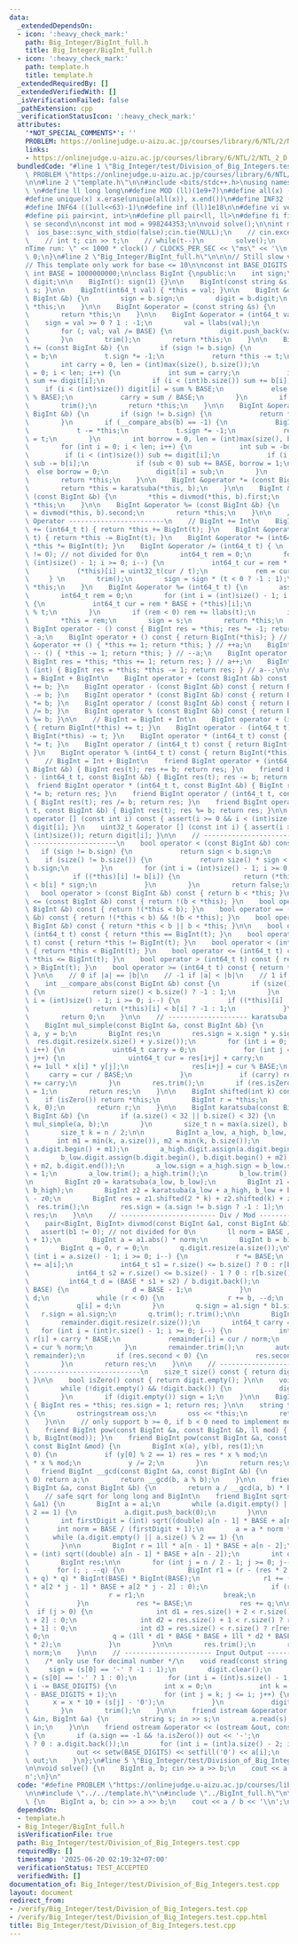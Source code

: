 ```yaml
---
data:
  _extendedDependsOn:
  - icon: ':heavy_check_mark:'
    path: Big_Integer/BigInt_full.h
    title: Big_Integer/BigInt_full.h
  - icon: ':heavy_check_mark:'
    path: template.h
    title: template.h
  _extendedRequiredBy: []
  _extendedVerifiedWith: []
  _isVerificationFailed: false
  _pathExtension: cpp
  _verificationStatusIcon: ':heavy_check_mark:'
  attributes:
    '*NOT_SPECIAL_COMMENTS*': ''
    PROBLEM: https://onlinejudge.u-aizu.ac.jp/courses/library/6/NTL/2/NTL_2_D
    links:
    - https://onlinejudge.u-aizu.ac.jp/courses/library/6/NTL/2/NTL_2_D
  bundledCode: "#line 1 \"Big_Integer/test/Division_of_Big_Integers.test.cpp\"\n#define\
    \ PROBLEM \"https://onlinejudge.u-aizu.ac.jp/courses/library/6/NTL/2/NTL_2_D\"\
    \n\n#line 2 \"template.h\"\n\n#include <bits/stdc++.h>\nusing namespace std;\n\
    \ \n#define ll long long\n#define MOD (ll)(1e9+7)\n#define all(x) (x).begin(),(x).end()\n\
    #define unique(x) x.erase(unique(all(x)), x.end())\n#define INF32 ((1ull<<31)-1)\n\
    #define INF64 ((1ull<<63)-1)\n#define inf (ll)1e18\n\n#define vi vector<int>\n\
    #define pii pair<int, int>\n#define pll pair<ll, ll>\n#define fi first\n#define\
    \ se second\n\nconst int mod = 998244353;\n\nvoid solve();\n\nint main(){\n  \
    \  ios_base::sync_with_stdio(false);cin.tie(NULL);\n    // cin.exceptions(cin.failbit);\n\
    \    // int t; cin >> t;\n    // while(t--)\n        solve();\n    cerr << \"\\\
    nTime run: \" << 1000 * clock() / CLOCKS_PER_SEC << \"ms\" << '\\n';\n    return\
    \ 0;\n}\n#line 2 \"Big_Integer/BigInt_full.h\"\n\n\n// Still slow ver, need optimize\n\
    // This template only work for base <= 10\n\nconst int BASE_DIGITS = 9;\nconst\
    \ int BASE = 1000000000;\n\nclass BigInt {\npublic:\n    int sign;\n    vector<uint32_t>\
    \ digit;\n\n    BigInt(): sign(1) {}\n\n    BigInt(const string &s) { *this =\
    \ s; }\n\n    BigInt(int64_t val) { *this = val; }\n\n    BigInt &operator = (const\
    \ BigInt &b) {\n        sign = b.sign;\n        digit = b.digit;\n        return\
    \ *this;\n    }\n\n    BigInt &operator = (const string &s) {\n        read(s);\n\
    \        return *this;\n    }\n\n    BigInt &operator = (int64_t val) {\n    \
    \    sign = val >= 0 ? 1 : -1;\n        val = llabs(val);\n        digit.clear();\n\
    \        for (; val; val /= BASE) {\n            digit.push_back(val % BASE);\n\
    \        }\n        trim();\n        return *this;\n    }\n\n    BigInt &operator\
    \ += (const BigInt &b) {\n        if (sign != b.sign) {\n            BigInt t\
    \ = b;\n            t.sign *= -1;\n            return *this -= t;\n        }\n\
    \        int carry = 0, len = (int)max(size(), b.size());\n        for (int i\
    \ = 0; i < len; i++) {\n            int sum = carry;\n            if (i < (int)size())\
    \ sum += digit[i];\n            if (i < (int)b.size()) sum += b[i];\n        \
    \    if (i < (int)size()) digit[i] = sum % BASE;\n            else digit.push_back(sum\
    \ % BASE);\n            carry = sum / BASE;\n        }\n        if (carry) digit.push_back(carry);\n\
    \        trim();\n        return *this;\n    }\n\n    BigInt &operator -= (const\
    \ BigInt &b) {\n        if (sign != b.sign) {\n            return *this += (-b);\n\
    \        }\n        if (__compare_abs(b) == -1) {\n            BigInt t = b;\n\
    \            t -= *this;\n            t.sign *= -1;\n            return *this\
    \ = t;\n        }\n        int borrow = 0, len = (int)max(size(), b.size());\n\
    \        for (int i = 0; i < len; i++) {\n            int sub = -borrow;\n   \
    \         if (i < (int)size()) sub += digit[i];\n            if (i < (int)b.size())\
    \ sub -= b[i];\n            if (sub < 0) sub += BASE, borrow = 1;\n          \
    \  else borrow = 0;\n            digit[i] = sub;\n        }\n        trim();\n\
    \        return *this;\n    }\n\n    BigInt &operator *= (const BigInt &b) {\n\
    \        return *this = karatsuba(*this, b);\n    }\n\n    BigInt &operator /=\
    \ (const BigInt &b) {\n        *this = divmod(*this, b).first;\n        return\
    \ *this;\n    }\n\n    BigInt &operator %= (const BigInt &b) {\n        *this\
    \ = divmod(*this, b).second;\n        return *this;\n    }\n\n    // ------------------------\
    \ Operator ------------------------\n    // BigInt += Int\n    BigInt &operator\
    \ += (int64_t t) { return *this += BigInt(t); }\n    BigInt &operator -= (int64_t\
    \ t) { return *this -= BigInt(t); }\n    BigInt &operator *= (int64_t t) { return\
    \ *this *= BigInt(t); }\n    BigInt &operator /= (int64_t t) { \n        assert(t\
    \ != 0); // not divided for 0\n        int64_t rem = 0;\n        for (int i =\
    \ (int)size() - 1; i >= 0; i--) {\n            int64_t cur = rem * BASE + (*this)[i];\n\
    \            (*this)[i] = uint32_t(cur / t);\n            rem = cur % t;\n   \
    \     } \n        trim();\n        sign = sign * (t < 0 ? -1 : 1);\n        return\
    \ *this;\n    }\n    BigInt &operator %= (int64_t t) {\n        assert(t != 0);\n\
    \        int64_t rem = 0;\n        for (int i = (int)size() - 1; i >= 0; i--)\
    \ {\n            int64_t cur = rem * BASE + (*this)[i];\n            rem = cur\
    \ % t;\n        }\n        if (rem < 0) rem += llabs(t);\n        int s = sign;\n\
    \        *this = rem;\n        sign = s;\n        return *this;\n    }\n\n   \
    \ BigInt operator - () const { BigInt res = *this; res *= -1; return res; } //\
    \ -a;\n    BigInt operator + () const { return BigInt(*this); } // +a;\n    BigInt\
    \ &operator ++ () { *this += 1; return *this; } // ++a;\n    BigInt &operator\
    \ -- () { *this -= 1; return *this; } // --a;\n    BigInt operator ++ (int) {\
    \ BigInt res = *this; *this += 1; return res; } // a++;\n    BigInt operator --\
    \ (int) { BigInt res = *this; *this -= 1; return res; } // a--;\n\n    // BigInt\
    \ = BigInt + BigInt\n    BigInt operator + (const BigInt &b) const { return BigInt(*this)\
    \ += b; }\n    BigInt operator - (const BigInt &b) const { return BigInt(*this)\
    \ -= b; }\n    BigInt operator * (const BigInt &b) const { return BigInt(*this)\
    \ *= b; }\n    BigInt operator / (const BigInt &b) const { return BigInt(*this)\
    \ /= b; }\n    BigInt operator % (const BigInt &b) const { return BigInt(*this)\
    \ %= b; }\n\n    // BigInt = BigInt + Int\n    BigInt operator + (int64_t t) const\
    \ { return BigInt(*this) += t; }\n    BigInt operator - (int64_t t) const { return\
    \ BigInt(*this) -= t; }\n    BigInt operator * (int64_t t) const { return BigInt(*this)\
    \ *= t; }\n    BigInt operator / (int64_t t) const { return BigInt(*this) /= t;\
    \ }\n    BigInt operator % (int64_t t) const { return BigInt(*this) %= t; }\n\n\
    \    // BigInt = Int + BigInt\n    friend BigInt operator + (int64_t t, const\
    \ BigInt &b) { BigInt res(t); res += b; return res; }\n    friend BigInt operator\
    \ - (int64_t t, const BigInt &b) { BigInt res(t); res -= b; return res; }\n  \
    \  friend BigInt operator * (int64_t t, const BigInt &b) { BigInt res(t); res\
    \ *= b; return res; }\n    friend BigInt operator / (int64_t t, const BigInt &b)\
    \ { BigInt res(t); res /= b; return res; }\n    friend BigInt operator % (int64_t\
    \ t, const BigInt &b) { BigInt res(t); res %= b; return res; }\n\n    uint32_t\
    \ operator [] (const int i) const { assert(i >= 0 && i < (int)size()); return\
    \ digit[i]; }\n    uint32_t &operator [] (const int i) { assert(i >= 0 && i <\
    \ (int)size()); return digit[i]; }\n\n    // ------------------------- Comparison\
    \ ---------------------\n    bool operator < (const BigInt &b) const {\n     \
    \   if (sign != b.sign) {\n            return sign < b.sign;\n        }\n    \
    \    if (size() != b.size()) {\n            return size() * sign < b.size() *\
    \ b.sign;\n        }\n        for (int i = (int)size() - 1; i >= 0; i--) {\n \
    \           if ((*this)[i] != b[i]) {\n                return (*this)[i] * sign\
    \ < b[i] * sign;\n            }\n        }\n        return false;\n    }\n\n \
    \   bool operator > (const BigInt &b) const { return b < *this; }\n    bool operator\
    \ <= (const BigInt &b) const { return !(b < *this); }\n    bool operator >= (const\
    \ BigInt &b) const { return !(*this < b); }\n    bool operator == (const BigInt\
    \ &b) const { return !(*this < b) && !(b < *this); }\n    bool operator != (const\
    \ BigInt &b) const { return *this < b || b < *this; }\n\n    bool operator ==\
    \ (int64_t t) const { return *this == BigInt(t); }\n    bool operator != (int64_t\
    \ t) const { return *this != BigInt(t); }\n    bool operator < (int64_t t) const\
    \ { return *this < BigInt(t); }\n    bool operator <= (int64_t t) const { return\
    \ *this <= BigInt(t); }\n    bool operator > (int64_t t) const { return *this\
    \ > BigInt(t); }\n    bool operator >= (int64_t t) const { return *this >= BigInt(t);\
    \ }\n\n    // 0 if |a| == |b|\n    // -1 if |a| < |b|\n    // 1 if |a| > |b|\n\
    \    int __compare_abs(const BigInt &b) const {\n        if (size() != b.size())\
    \ {\n            return size() < b.size() ? -1 : 1;\n        }\n        for (int\
    \ i = (int)size() - 1; i >= 0; i--) {\n            if ((*this)[i] != b[i]) {\n\
    \                return (*this)[i] < b[i] ? -1 : 1;\n            }\n        }\n\
    \        return 0;\n    }\n\n    // -------------------- karatsuba ---------------------\n\
    \    BigInt mul_simple(const BigInt &a, const BigInt &b) {\n        BigInt x =\
    \ a, y = b;\n        BigInt res;\n        res.sign = x.sign * y.sign;\n      \
    \  res.digit.resize(x.size() + y.size());\n        for (int i = 0; i < (int)x.size();\
    \ i++) {\n            uint64_t carry = 0;\n            for (int j = 0; j < (int)y.size();\
    \ j++) {\n                uint64_t cur = res[i+j] + carry;\n                cur\
    \ += 1ull * x[i] * y[j];\n                res[i+j] = cur % BASE;\n           \
    \     carry = cur / BASE;\n            }\n            if (carry) res[i+(int)y.size()]\
    \ += carry;\n        }\n        res.trim();\n        if (res.isZero()) res.sign\
    \ = 1;\n        return res;\n    }\n\n    BigInt shifted(int k) const {\n    \
    \    if (isZero()) return *this;\n        BigInt r = *this;\n        r.digit.insert(r.digit.begin(),\
    \ k, 0);\n        return r;\n    }\n\n    BigInt karatsuba(const BigInt &a, const\
    \ BigInt &b) {\n        if (a.size() < 32 || b.size() < 32) {\n            return\
    \ mul_simple(a, b);\n        }\n        size_t n = max(a.size(), b.size());\n\
    \        size_t k = n / 2;\n\n        BigInt a_low, a_high, b_low, b_high;\n \
    \       int m1 = min(k, a.size()), m2 = min(k, b.size());\n        a_low.digit.assign(a.digit.begin(),\
    \ a.digit.begin() + m1);\n        a_high.digit.assign(a.digit.begin() + m1, a.digit.end());\n\
    \        b_low.digit.assign(b.digit.begin(), b.digit.begin() + m2);\n        b_high.digit.assign(b.digit.begin()\
    \ + m2, b.digit.end());\n        a_low.sign = a_high.sign = b_low.sign = b_high.sign\
    \ = 1;\n        a_low.trim(); a_high.trim();\n        b_low.trim(); b_high.trim();\n\
    \n        BigInt z0 = karatsuba(a_low, b_low);\n        BigInt z1 = karatsuba(a_high,\
    \ b_high);\n        BigInt z2 = karatsuba(a_low + a_high, b_low + b_high) - z1\
    \ - z0;\n        BigInt res = z1.shifted(2 * k) + z2.shifted(k) + z0;\n      \
    \  res.trim();\n        res.sign = (a.sign != b.sign ? -1 : 1);\n        return\
    \ res;\n    }\n\n    // ------------------------ Div / Mod -----------------------\n\
    \    pair<BigInt, BigInt> divmod(const BigInt &a1, const BigInt &b1) {\n     \
    \   assert(b1 != 0); // not divided for 0\n        ll norm = BASE / (b1.digit.back()\
    \ + 1);\n        BigInt a = a1.abs() * norm;\n        BigInt b = b1.abs() * norm;\n\
    \        BigInt q = 0, r = 0;\n        q.digit.resize(a.size());\n\n        for\
    \ (int i = a.size() - 1; i >= 0; i--) {\n            r *= BASE;\n            r\
    \ += a[i];\n            int64_t s1 = r.size() <= b.size() ? 0 : r[b.size()];\n\
    \            int64_t s2 = r.size() <= b.size() - 1 ? 0 : r[b.size() - 1];\n  \
    \          int64_t d = (BASE * s1 + s2) / b.digit.back();\n            if (d >=\
    \ BASE) {\n                d = BASE - 1;\n            }\n            r -= b *\
    \ d;\n            while (r < 0) {\n                r += b, --d;\n            }\n\
    \            q[i] = d;\n        }\n        q.sign = a1.sign * b1.sign;\n     \
    \   r.sign = a1.sign;\n        q.trim(); r.trim();\n\n        BigInt remainder;\n\
    \        remainder.digit.resize(r.size());\n        int64_t carry = 0;\n     \
    \   for (int i = (int)r.size() - 1; i >= 0; i--) {\n            int64_t cur =\
    \ r[i] + carry * BASE;\n            remainder[i] = cur / norm;\n            carry\
    \ = cur % norm;\n        }\n        remainder.trim();\n        auto res = make_pair(q,\
    \ remainder);\n        if (res.second < 0) {\n            res.second += b1.abs();\n\
    \        }\n        return res;\n    }\n\n    // ------------------------- Misc\
    \ ---------------------------\n    size_t size() const { return digit.size();\
    \ }\n\n    bool isZero() const { return digit.empty(); }\n\n    void trim() {\n\
    \        while (!digit.empty() && !digit.back()) {\n            digit.pop_back();\n\
    \        }\n        if (digit.empty()) sign = 1;\n    }\n\n    BigInt abs() const\
    \ { BigInt res = *this; res.sign = 1; return res; }\n\n    string toString() const\
    \ {\n        ostringstream oss;\n        oss << *this;\n        return oss.str();\n\
    \    }\n\n    // only support b >= 0, if b < 0 need to implement modulo inverse\n\
    \    friend BigInt pow(const BigInt &a, const BigInt &b, ll mod) { return pow(a,\
    \ b, BigInt(mod)); }\n    friend BigInt pow(const BigInt &a, const BigInt &b,\
    \ const BigInt &mod) {\n        BigInt x(a), y(b), res(1);\n        while (y !=\
    \ 0) {\n            if (y[0] % 2 == 1) res = res * x % mod;\n            x = x\
    \ * x % mod;\n            y /= 2;\n        }\n        return res;\n    }\n\n \
    \   friend BigInt __gcd(const BigInt &a, const BigInt &b) {\n        if (b ==\
    \ 0) return a;\n        return __gcd(b, a % b);\n    }\n\n    friend BigInt __lcm(const\
    \ BigInt &a, const BigInt &b) {\n        return a / __gcd(a, b) * b;\n    }\n\n\
    \    // safe sqrt for long long and BigInt\n    friend BigInt sqrt(const BigInt\
    \ &a1) {\n        BigInt a = a1;\n        while (a.digit.empty() || a.size() %\
    \ 2 == 1) {\n            a.digit.push_back(0);\n        }\n\n        int n = a.size();\n\
    \        int firstDigit = (int) sqrt((double) a[n - 1] * BASE + a[n - 2]);\n \
    \       int norm = BASE / (firstDigit + 1);\n        a = a * norm * norm;\n  \
    \      while (a.digit.empty() || a.size() % 2 == 1) {\n            a.digit.push_back(0);\n\
    \        }\n\n        BigInt r = 1ll * a[n - 1] * BASE + a[n - 2];\n        firstDigit\
    \ = (int) sqrt((double) a[n - 1] * BASE + a[n - 2]);\n        int q = firstDigit;\n\
    \        BigInt res;\n\n        for (int j = n / 2 - 1; j >= 0; j--) {\n     \
    \       for (; ; --q) {\n                BigInt r1 = (r - (res * 2 * BigInt(BASE)\
    \ + q) * q) * BigInt(BASE) * BigInt(BASE);\n                r1 += (j > 0 ? 1ll\
    \ * a[2 * j - 1] * BASE + a[2 * j - 2] : 0);\n                if (r1 >= 0) {\n\
    \                    r = r1;\n                    break;\n                }\n\
    \            }\n            res *= BASE;\n            res += q;\n\n          \
    \  if (j > 0) {\n                int d1 = res.size() + 2 < r.size() ? r[res.size()\
    \ + 2] : 0;\n                int d2 = res.size() + 1 < r.size() ? r[res.size()\
    \ + 1] : 0;\n                int d3 = res.size() < r.size() ? r[res.size()] :\
    \ 0;\n                q = (1ll * d1 * BASE * BASE + 1ll * d2 * BASE + d3) / (firstDigit\
    \ * 2);\n            }\n        }\n\n        res.trim();\n        return res /\
    \ norm;\n    }\n\n    // ---------------------- Input Output ---------------------\n\
    \    /* only use for decimal number */\n    void read(const string &s) {\n   \
    \     sign = (s[0] == '-' ? -1 : 1);\n        digit.clear();\n        int pos\
    \ = (s[0] == '-' ? 1 : 0);\n        for (int i = (int)s.size() - 1; i >= pos;\
    \ i -= BASE_DIGITS) {\n            int x = 0;\n            int k = max(pos, i\
    \ - BASE_DIGITS + 1);\n            for (int j = k; j <= i; j++) {\n          \
    \      x = x * 10 + (s[j] - '0');\n            }\n            digit.push_back(x);\n\
    \        }\n        trim();\n    }\n\n    friend istream &operator >> (istream\
    \ &in, BigInt &a) {\n        string s; in >> s;\n        a.read(s);\n        return\
    \ in;\n    }\n\n    friend ostream &operator << (ostream &out, const BigInt &a)\
    \ {\n        if (a.sign == -1 && !a.isZero()) out << '-';\n        out << (a.digit.empty()\
    \ ? 0 : a.digit.back());\n        for (int i = (int)a.size() - 2; i >= 0; i--)\n\
    \            out << setw(BASE_DIGITS) << setfill('0') << a[i];\n        return\
    \ out;\n    }\n};\n#line 5 \"Big_Integer/test/Division_of_Big_Integers.test.cpp\"\
    \n\nvoid solve() {\n    BigInt a, b; cin >> a >> b;\n    cout << a / b << '\\\
    n';\n}\n"
  code: "#define PROBLEM \"https://onlinejudge.u-aizu.ac.jp/courses/library/6/NTL/2/NTL_2_D\"\
    \n\n#include \"../../template.h\"\n#include \"../BigInt_full.h\"\n\nvoid solve()\
    \ {\n    BigInt a, b; cin >> a >> b;\n    cout << a / b << '\\n';\n}"
  dependsOn:
  - template.h
  - Big_Integer/BigInt_full.h
  isVerificationFile: true
  path: Big_Integer/test/Division_of_Big_Integers.test.cpp
  requiredBy: []
  timestamp: '2025-06-20 02:19:32+07:00'
  verificationStatus: TEST_ACCEPTED
  verifiedWith: []
documentation_of: Big_Integer/test/Division_of_Big_Integers.test.cpp
layout: document
redirect_from:
- /verify/Big_Integer/test/Division_of_Big_Integers.test.cpp
- /verify/Big_Integer/test/Division_of_Big_Integers.test.cpp.html
title: Big_Integer/test/Division_of_Big_Integers.test.cpp
---
```

